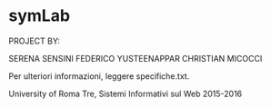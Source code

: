 # symLab

PROJECT BY:

SERENA SENSINI
FEDERICO YUSTEENAPPAR
CHRISTIAN MICOCCI

Per ulteriori informazioni, leggere specifiche.txt.

University of Roma Tre, Sistemi Informativi sul Web 2015-2016
